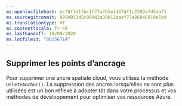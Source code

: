 ```yaml
---
ms.openlocfilehash: ec78ffd1fbc1f77a7b1e1467df1c2303e7d5daf1
ms.sourcegitcommit: 829d951d5c90442a38012daaf77e86046018e5b9
ms.translationtype: HT
ms.contentlocale: fr-FR
ms.lasthandoff: 10/09/2020
ms.locfileid: "86156714"
---
```

## <a name="delete-anchors"></a>Supprimer les points d’ancrage

Pour supprimer une ancre spatiale cloud, vous utilisez la méthode `DeleteAnchor()`. La suppression des ancres lorsqu’elles ne sont plus utilisées est un bon réflexe à adopter tôt dans votre processus et vos méthodes de développement pour optimiser vos ressources Azure. 